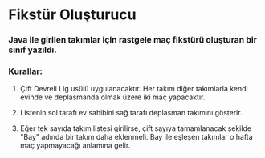 # Fikstür Oluşturucu

### Java ile girilen takımlar için rastgele maç fikstürü oluşturan bir sınıf yazıldı.

### Kurallar:

1. Çift Devreli Lig usülü uygulanacaktır. Her takım diğer takımlarla kendi evinde ve deplasmanda olmak üzere iki maç yapacaktır.


2. Listenin sol tarafı ev sahibini sağ tarafı deplasman takımını gösterir.


3. Eğer tek sayıda takım listesi girilirse, çift sayıya tamamlanacak şekilde "Bay" adında bir takım daha eklenmeli. Bay ile eşleşen takımlar o hafta maç yapmayacağı anlamına gelir.